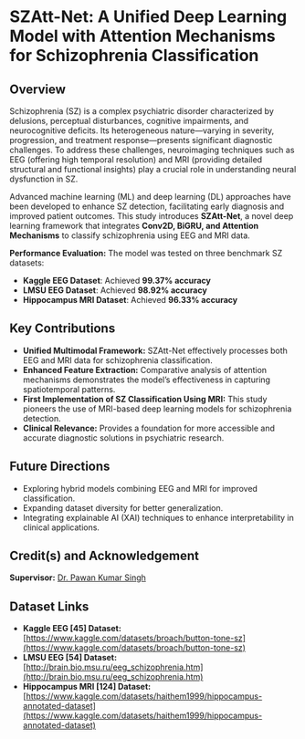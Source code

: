 # SZAtt-Net: A Unified Deep Learning Model with Attention Mechanisms for Schizophrenia Classification

## Overview

Schizophrenia (SZ) is a complex psychiatric disorder characterized by delusions, perceptual disturbances, cognitive impairments, and neurocognitive deficits. Its heterogeneous nature—varying in severity, progression, and treatment response—presents significant diagnostic challenges. To address these challenges, neuroimaging techniques such as EEG (offering high temporal resolution) and MRI (providing detailed structural and functional insights) play a crucial role in understanding neural dysfunction in SZ.

Advanced machine learning (ML) and deep learning (DL) approaches have been developed to enhance SZ detection, facilitating early diagnosis and improved patient outcomes. This study introduces **SZAtt-Net**, a novel deep learning framework that integrates **Conv2D, BiGRU, and Attention Mechanisms** to classify schizophrenia using EEG and MRI data.


**Performance Evaluation:** The model was tested on three benchmark SZ datasets:
  - **Kaggle EEG Dataset**: Achieved **99.37% accuracy**
  - **LMSU EEG Dataset**: Achieved **98.92% accuracy**
  - **Hippocampus MRI Dataset**: Achieved **96.33% accuracy**

## Key Contributions

- **Unified Multimodal Framework:** SZAtt-Net effectively processes both EEG and MRI data for schizophrenia classification.
- **Enhanced Feature Extraction:** Comparative analysis of attention mechanisms demonstrates the model’s effectiveness in capturing spatiotemporal patterns.
- **First Implementation of SZ Classification Using MRI:** This study pioneers the use of MRI-based deep learning models for schizophrenia detection.
- **Clinical Relevance:** Provides a foundation for more accessible and accurate diagnostic solutions in psychiatric research.

## Future Directions

- Exploring hybrid models combining EEG and MRI for improved classification.
- Expanding dataset diversity for better generalization.
- Integrating explainable AI (XAI) techniques to enhance interpretability in clinical applications.


## Credit(s) and Acknowledgement

**Supervisor:** [Dr. Pawan Kumar Singh](https://scholar.google.com/citations?user=LctgJHoAAAAJ&hl=en&oi=ao)

## Dataset Links

- **Kaggle EEG [45] Dataset:** [https://www.kaggle.com/datasets/broach/button-tone-sz](https://www.kaggle.com/datasets/broach/button-tone-sz)
- **LMSU EEG [54] Dataset:** [http://brain.bio.msu.ru/eeg_schizophrenia.htm](http://brain.bio.msu.ru/eeg_schizophrenia.htm)
- **Hippocampus MRI [124] Dataset:** [https://www.kaggle.com/datasets/haithem1999/hippocampus-annotated-dataset](https://www.kaggle.com/datasets/haithem1999/hippocampus-annotated-dataset)



